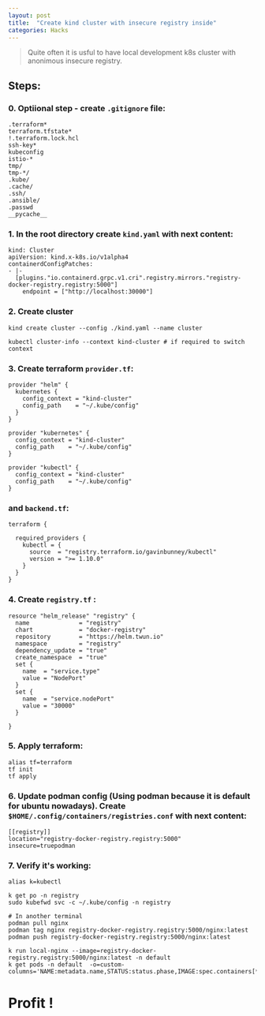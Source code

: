 ```yaml
---
layout: post
title:  "Create kind cluster with insecure registry inside"
categories: Hacks
---
```


> Quite often it is usful to have local development k8s cluster with anonimous insecure registry. 

## Steps:
### 0. Optiional step - create `.gitignore` file:
```
.terraform*
terraform.tfstate*
!.terraform.lock.hcl
ssh-key*
kubeconfig
istio-*
tmp/
tmp-*/
.kube/
.cache/
.ssh/
.ansible/
.passwd
__pycache__
```

### 1.  In the root directory create `kind.yaml` with next content:

```
kind: Cluster
apiVersion: kind.x-k8s.io/v1alpha4
containerdConfigPatches:
- |-
  [plugins."io.containerd.grpc.v1.cri".registry.mirrors."registry-docker-registry.registry:5000"]
    endpoint = ["http://localhost:30000"]
```

### 2. Create cluster

```
kind create cluster --config ./kind.yaml --name cluster

kubectl cluster-info --context kind-cluster # if required to switch context

```
### 3. Create terraform `provider.tf`:
```
provider "helm" {
  kubernetes {
    config_context = "kind-cluster"
    config_path    = "~/.kube/config"
  }
}

provider "kubernetes" {
  config_context = "kind-cluster"
  config_path    = "~/.kube/config"
}

provider "kubectl" {
  config_context = "kind-cluster"
  config_path    = "~/.kube/config"
}
```

### and `backend.tf`:
```
terraform {

  required_providers {
    kubectl = {
      source  = "registry.terraform.io/gavinbunney/kubectl"
      version = ">= 1.10.0"
    }
  }
}

```

### 4. Create `registry.tf` :
```
resource "helm_release" "registry" {
  name              = "registry"
  chart             = "docker-registry"
  repository        = "https://helm.twun.io"
  namespace         = "registry"
  dependency_update = "true"
  create_namespace  = "true"
  set {
    name  = "service.type"
    value = "NodePort"
  }
  set {
    name  = "service.nodePort"
    value = "30000"
  }

}

```

### 5. Apply terraform:
```
alias tf=terraform
tf init
tf apply
```
### 6. Update podman config (Using podman because it is default for ubuntu nowadays). Create `$HOME/.config/containers/registries.conf` with next content:
```
[[registry]]
location="registry-docker-registry.registry:5000"
insecure=truepodman 
```


### 7. Verify it's working:

```
alias k=kubectl

k get po -n registry
sudo kubefwd svc -c ~/.kube/config -n registry

```
```
# In another terminal
podman pull nginx
podman tag nginx registry-docker-registry.registry:5000/nginx:latest
podman push registry-docker-registry.registry:5000/nginx:latest

k run local-nginx --image=registry-docker-registry.registry:5000/nginx:latest -n default
k get pods -n default  -o=custom-columns='NAME:metadata.name,STATUS:status.phase,IMAGE:spec.containers[*].image'

```


# Profit !